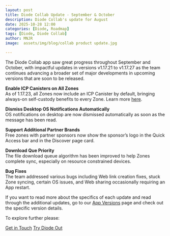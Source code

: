 ```yaml
---
layout: post
title: Diode Collab Update - September & October
description: Diode Collab's update for August
date: 2025-10-28 12:00
categories: [Diode, Roadmap]
tags: [Diode, Diode Collab]
author: MNJR
image: 	assets/img/blog/collab product update.jpg

---
```


The Diode Collab app saw great progress throughout September and October, with impactful updates in versions v1.17.21 to v1.17.27 as the team continues advancing a broader set of major developments in upcoming versions that are soon to be released.

**Enable ICP Canisters on All Zones**
<br> As of 1.17.23, all Zones now include an ICP Canister by default, bringing always-on self-custody benefits to every Zone. Learn more [here](https://diode.io/blog/diode-self-custody).

**Dismiss Desktop OS Notifications Automatically**
<br>OS notifications on desktop are now dismissed automatically as soon as the message has been read.

**Support Additional Partner Brands**
<br>Free zones with partner sponsors now show the sponsor’s logo in the Quick Access bar and in the Discover page card.

**Download Que Priority**
<br>The file download queue algorithm has been improved to help Zones complete sync, especially on resource constrained devices.

**Bug Fixes** 
<br>
The team addressed various bugs including Web link creation fixes, stuck Zone syncing, certain OS issues, and Web sharing occasionally requiring an App restart.  

If you want to read more about the specifics of each update and read through the additional updates, go to our [App Versions](https://app.docs.diode.io/docs/versions/1-17-14/) page and check out the specific version details.

To explore further please:
<div class="story__buttons">
  <a href="{{"https://contactdiode.paperform.co"}}" class="btn" target="">Get in Touch</a>
  <a href="#download-app" class="btn popup-open" target="">Try Diode Out</a>
</div>

